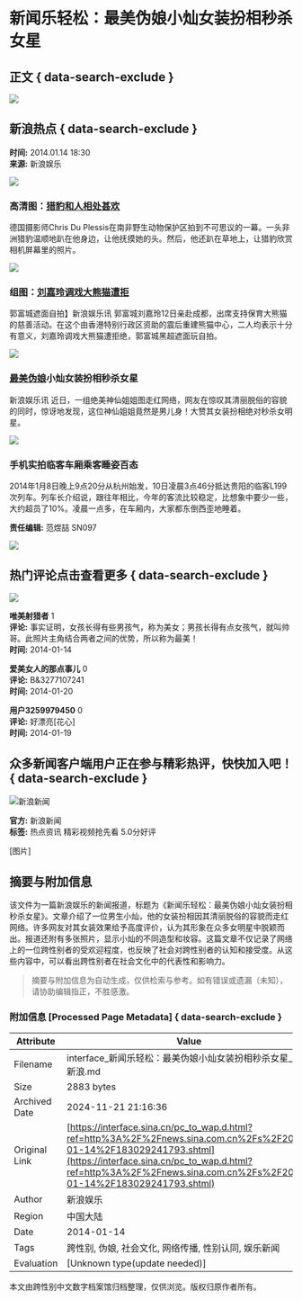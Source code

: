 # 新闻乐轻松：最美伪娘小灿女装扮相秒杀女星

## 正文 { data-search-exclude }


![](https://n.sinaimg.cn/top/360/w180h180/20230626/38f5-df8587526cfb349b8184c891a89a6ffc.jpg)

## 新浪热点 { data-search-exclude }

**时间:** 2014.01.14 18:30  
**来源:** 新浪娱乐

![ ](https://www.sinaimg.cn/dy/2014/0114/U4940P1DT20140114182547.jpg)

### 高清图：[猎豹和人相处甚欢](http://slide.news.sina.com.cn/w/slide_1_2841_40672.html) 
德国摄影师Chris Du Plessis在南非野生动物保护区拍到不可思议的一幕。一头非洲猎豹温顺地趴在他身边，让他抚摸她的头。然后，他还趴在草地上，让猎豹欣赏相机屏幕里的照片。

![ ](https://www.sinaimg.cn/dy/2014/0114/U4940P1DT20140114182739.jpg)

### 组图：[刘嘉玲调戏大熊猫遭拒](http://slide.ent.sina.com.cn/star/slide_4_704_73137.html) 
郭富城遮面自拍】新浪娱乐讯 郭富城刘嘉玲12日亲赴成都，出席支持保育大熊猫的慈善活动。在这个由香港特别行政区资助的震后重建熊猫中心，二人均表示十分有意义，刘嘉玲调戏大熊猫遭拒绝，郭富城黑超遮面玩自拍。

![ ](https://www.sinaimg.cn/dy/2014/0114/U4940P1DT20140114182804.jpg)

### [最美伪娘](http://slide.ent.sina.com.cn/star/w/slide_4_704_73106.html#p=1)小灿女装扮相秒杀女星
新浪娱乐讯 近日，一组绝美神仙姐姐图走红网络，网友在惊叹其清丽脱俗的容貌的同时，惊讶地发现，这位神仙姐姐竟然是男儿身！大赞其女装扮相绝对秒杀女明星。

![ ](https://www.sinaimg.cn/dy/2014/0114/U4940P1DT20140114182817.jpg)

### 手机实拍临客车厢乘客睡姿百态
2014年1月8日晚上9点20分从杭州始发，10日凌晨3点46分抵达贵阳的临客L199次列车。列车长介绍说，跟往年相比，今年的客流比较稳定，比想象中要少一些，大约超员了10%。凌晨一点多，在车厢内，大家都东倒西歪地睡着。

**责任编辑:** 范煜喆 SN097

![](https://n.sinaimg.cn/default/2fb77759/20151125/320X320.png)

## 热门评论点击查看更多 { data-search-exclude }

![](https://tp1.sinaimg.cn/2621273880/50/5680079242/0)

**唯美射猎者** 1  
**评论:** 事实证明，女孩长得有些男孩气，称为美女；男孩长得有点女孩气，就叫帅哥。此照片主角结合两者之间的优势，所以称为最美！  
**时间:** 2014-01-14

**爱美女人的那点事儿** 0  
**评论:** B&3277107241  
**时间:** 2014-01-20

**用户3259979450** 0  
**评论:** 好漂亮[花心]  
**时间:** 2014-01-19

## 众多新闻客户端用户正在参与精彩热评，快快加入吧！ { data-search-exclude }

![新浪新闻](https://n.sinaimg.cn/default/80905340/20200331/sinalogo.png)

**官方:** 新浪新闻  
**标签:** 热点资讯 精彩视频抢先看 5.0分好评

[图片]
<!-- tcd_original_link https://interface.sina.cn/pc_to_wap.d.html?ref=http%3A%2F%2Fnews.sina.com.cn%2Fs%2F2014-01-14%2F183029241793.shtml -->
## 摘要与附加信息

<!-- tcd_abstract -->
该文件为一篇新浪娱乐的新闻报道，标题为《新闻乐轻松：最美伪娘小灿女装扮相秒杀女星》。文章介绍了一位男生小灿，他的女装扮相因其清丽脱俗的容貌而走红网络。许多网友对其女装效果给予高度评价，认为其形象在众多女明星中脱颖而出。报道还附有多张照片，显示小灿的不同造型和妆容。这篇文章不仅记录了网络上的一位跨性别者的受欢迎程度，也反映了社会对跨性别者的认知和接受度。从这些内容中，可以看出跨性别者在社会文化中的代表性和影响力。
<!-- tcd_abstract_end -->

> 摘要与附加信息为自动生成，仅供检索与参考。如有错误或遗漏（未知），请协助编辑指正，不胜感激。

### 附加信息 [Processed Page Metadata] { data-search-exclude }

| Attribute       | Value                                  |
|-----------------|----------------------------------------|
| Filename        | interface_新闻乐轻松：最美伪娘小灿女装扮相秒杀女星_-_新浪.md                             |
| Size            | 2883 bytes                           |
| Archived Date   | 2024-11-21 21:16:36                             |
| Original Link   | [https://interface.sina.cn/pc_to_wap.d.html?ref=http%3A%2F%2Fnews.sina.com.cn%2Fs%2F2014-01-14%2F183029241793.shtml](https://interface.sina.cn/pc_to_wap.d.html?ref=http%3A%2F%2Fnews.sina.com.cn%2Fs%2F2014-01-14%2F183029241793.shtml)                       |
| Author          | 新浪娱乐                               |
| Region          | 中国大陆                               |
| Date            | 2014-01-14                                 |
| Tags            | 跨性别, 伪娘, 社会文化, 网络传播, 性别认同, 娱乐新闻                                 |
| Evaluation            | [Unknown type(update needed)]                                 |
<!-- tcd_table_end -->

本文由跨性别中文数字档案馆归档整理，仅供浏览。版权归原作者所有。
